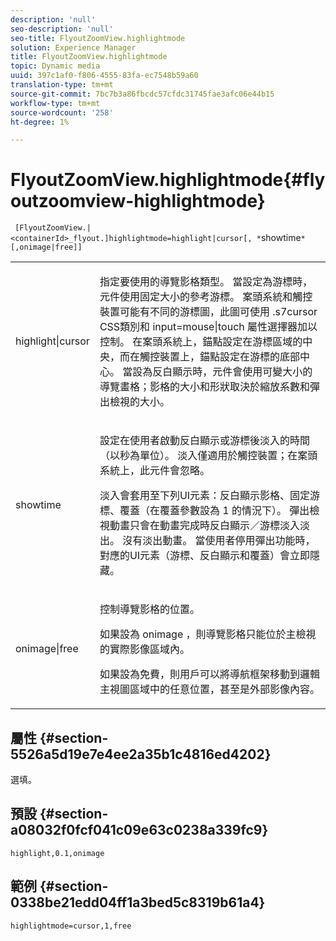```yaml
---
description: 'null'
seo-description: 'null'
seo-title: FlyoutZoomView.highlightmode
solution: Experience Manager
title: FlyoutZoomView.highlightmode
topic: Dynamic media
uuid: 397c1af0-f806-4555-83fa-ec7548b59a60
translation-type: tm+mt
source-git-commit: 7bc7b3a86fbcdc57cfdc31745fae3afc06e44b15
workflow-type: tm+mt
source-wordcount: '258'
ht-degree: 1%

---
```



# FlyoutZoomView.highlightmode{#flyoutzoomview-highlightmode}

` [FlyoutZoomView.|<containerId>_flyout.]highlightmode=highlight|cursor[, *`showtime`*[,onimage|free]]`

<table id="table_C6F4C663099F40698874731590A22924"> 
 <tbody> 
  <tr> 
   <td colname="col1"> <p> <span class="codeph"> highlight|cursor  </span> </p> </td> 
   <td colname="col2"> <p> 指定要使用的導覽影格類型。 當設定為<span class="codeph">游標</span>時，元件使用固定大小的參考游標。 案頭系統和觸控裝置可能有不同的游標圖，此圖可使用<span class="codeph"> .s7cursor </span> CSS類別和<span class="codeph"> input=mouse|touch </span>屬性選擇器加以控制。 在案頭系統上，錨點設定在游標區域的中央，而在觸控裝置上，錨點設定在游標的底部中心。 當設為<span class="codeph">反白顯示</span>時，元件會使用可變大小的導覽畫格；影格的大小和形狀取決於縮放系數和彈出檢視的大小。 </p> </td> 
  </tr> 
  <tr> 
   <td colname="col1"> <p> <span class="codeph"> <span class="varname"> showtime  </span> </span> </p> </td> 
   <td colname="col2"> <p> 設定在使用者啟動反白顯示或游標後淡入的時間（以秒為單位）。 淡入僅適用於觸控裝置；在案頭系統上，此元件會忽略。 </p> <p>淡入會套用至下列UI元素：反白顯示影格、固定游標、覆蓋（在<span class="codeph">覆蓋</span>參數設為<span class="codeph"> 1 </span>的情況下）。 彈出檢視動畫只會在動畫完成時反白顯示／游標淡入淡出。 沒有淡出動畫。 當使用者停用彈出功能時，對應的UI元素（游標、反白顯示和覆蓋）會立即隱藏。 </p> </td> 
  </tr> 
  <tr> 
   <td colname="col1"> <p> <span class="codeph"> onimage|free  </span> </p> </td> 
   <td colname="col2"> <p> 控制導覽影格的位置。 </p> <p>如果設為<span class="codeph"> onimage </span>，則導覽影格只能位於主檢視的實際影像區域內。 </p> <p>如果設為<span class="codeph">免費</span>，則用戶可以將導航框架移動到邏輯主視圖區域中的任意位置，甚至是外部影像內容。 </p> </td> 
  </tr> 
 </tbody> 
</table>

## 屬性 {#section-5526a5d19e7e4ee2a35b1c4816ed4202}

選填。

## 預設 {#section-a08032f0fcf041c09e63c0238a339fc9}

`highlight,0.1,onimage`

## 範例 {#section-0338be21edd04ff1a3bed5c8319b61a4}

`highlightmode=cursor,1,free`
